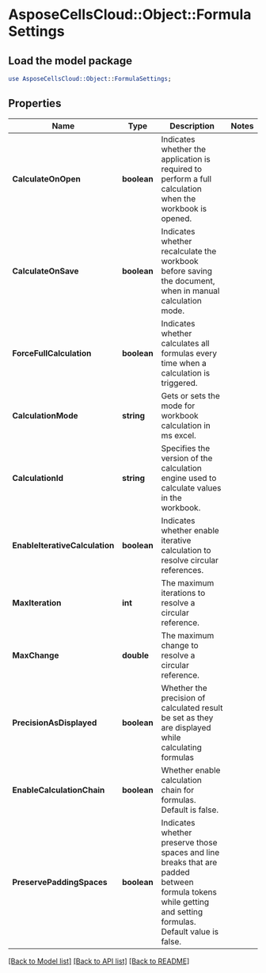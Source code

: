 # AsposeCellsCloud::Object::FormulaSettings 

## Load the model package
```perl
use AsposeCellsCloud::Object::FormulaSettings;
```

## Properties
Name | Type | Description | Notes
------------ | ------------- | ------------- | -------------
**CalculateOnOpen** | **boolean** | Indicates whether the application is required to perform a full calculation when the workbook is opened.  |
**CalculateOnSave** | **boolean** | Indicates whether recalculate the workbook before saving the document, when in manual calculation mode.  |
**ForceFullCalculation** | **boolean** | Indicates whether calculates all formulas every time when a calculation is triggered.  |
**CalculationMode** | **string** | Gets or sets the mode for workbook calculation in ms excel.  |
**CalculationId** | **string** | Specifies the version of the calculation engine used to calculate values in the workbook.  |
**EnableIterativeCalculation** | **boolean** | Indicates whether enable iterative calculation to resolve circular references.  |
**MaxIteration** | **int** | The maximum iterations to resolve a circular reference.  |
**MaxChange** | **double** | The maximum change to resolve a circular reference.  |
**PrecisionAsDisplayed** | **boolean** | Whether the precision of calculated result be set as they are displayed while calculating formulas  |
**EnableCalculationChain** | **boolean** | Whether enable calculation chain for formulas. Default is false.  |
**PreservePaddingSpaces** | **boolean** | Indicates whether preserve those spaces and line breaks that are padded between formula tokens            while getting and setting formulas.            Default value is false.  |  

[[Back to Model list]](../README.md#documentation-for-models) [[Back to API list]](../README.md#documentation-for-api-endpoints) [[Back to README]](../README.md)

